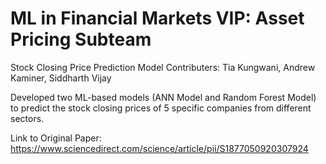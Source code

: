 # ML in Financial Markets VIP: Asset Pricing Subteam
Stock Closing Price Prediction Model
Contributers: Tia Kungwani, Andrew Kaminer, Siddharth Vijay

Developed two ML-based models (ANN Model and Random Forest Model) to predict the stock closing prices of 5 specific companies from different sectors.

Link to Original Paper:
https://www.sciencedirect.com/science/article/pii/S1877050920307924
